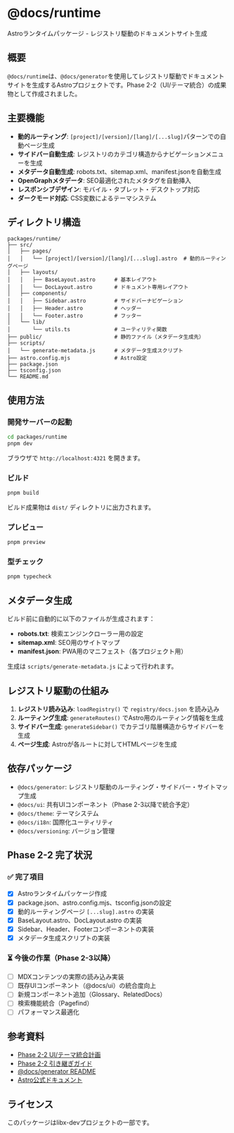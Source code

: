 # @docs/runtime

Astroランタイムパッケージ - レジストリ駆動のドキュメントサイト生成

## 概要

`@docs/runtime`は、`@docs/generator`を使用してレジストリ駆動でドキュメントサイトを生成するAstroプロジェクトです。Phase 2-2（UI/テーマ統合）の成果物として作成されました。

## 主要機能

- **動的ルーティング**: `[project]/[version]/[lang]/[...slug]`パターンでの自動ページ生成
- **サイドバー自動生成**: レジストリのカテゴリ構造からナビゲーションメニューを生成
- **メタデータ自動生成**: robots.txt、sitemap.xml、manifest.jsonを自動生成
- **OpenGraphメタデータ**: SEO最適化されたメタタグを自動挿入
- **レスポンシブデザイン**: モバイル・タブレット・デスクトップ対応
- **ダークモード対応**: CSS変数によるテーマシステム

## ディレクトリ構造

```
packages/runtime/
├── src/
│   ├── pages/
│   │   └── [project]/[version]/[lang]/[...slug].astro  # 動的ルーティングページ
│   ├── layouts/
│   │   ├── BaseLayout.astro      # 基本レイアウト
│   │   └── DocLayout.astro       # ドキュメント専用レイアウト
│   ├── components/
│   │   ├── Sidebar.astro         # サイドバーナビゲーション
│   │   ├── Header.astro          # ヘッダー
│   │   └── Footer.astro          # フッター
│   └── lib/
│       └── utils.ts              # ユーティリティ関数
├── public/                       # 静的ファイル（メタデータ生成先）
├── scripts/
│   └── generate-metadata.js      # メタデータ生成スクリプト
├── astro.config.mjs              # Astro設定
├── package.json
├── tsconfig.json
└── README.md
```

## 使用方法

### 開発サーバーの起動

```bash
cd packages/runtime
pnpm dev
```

ブラウザで `http://localhost:4321` を開きます。

### ビルド

```bash
pnpm build
```

ビルド成果物は `dist/` ディレクトリに出力されます。

### プレビュー

```bash
pnpm preview
```

### 型チェック

```bash
pnpm typecheck
```

## メタデータ生成

ビルド前に自動的に以下のファイルが生成されます：

- **robots.txt**: 検索エンジンクローラー用の設定
- **sitemap.xml**: SEO用のサイトマップ
- **manifest.json**: PWA用のマニフェスト（各プロジェクト用）

生成は `scripts/generate-metadata.js` によって行われます。

## レジストリ駆動の仕組み

1. **レジストリ読み込み**: `loadRegistry()` で `registry/docs.json` を読み込み
2. **ルーティング生成**: `generateRoutes()` でAstro用のルーティング情報を生成
3. **サイドバー生成**: `generateSidebar()` でカテゴリ階層構造からサイドバーを生成
4. **ページ生成**: Astroが各ルートに対してHTMLページを生成

## 依存パッケージ

- `@docs/generator`: レジストリ駆動のルーティング・サイドバー・サイトマップ生成
- `@docs/ui`: 共有UIコンポーネント（Phase 2-3以降で統合予定）
- `@docs/theme`: テーマシステム
- `@docs/i18n`: 国際化ユーティリティ
- `@docs/versioning`: バージョン管理

## Phase 2-2 完了状況

### ✅ 完了項目

- [x] Astroランタイムパッケージ作成
- [x] package.json、astro.config.mjs、tsconfig.jsonの設定
- [x] 動的ルーティングページ `[...slug].astro` の実装
- [x] BaseLayout.astro、DocLayout.astro の実装
- [x] Sidebar、Header、Footerコンポーネントの実装
- [x] メタデータ生成スクリプトの実装

### ⏳ 今後の作業（Phase 2-3以降）

- [ ] MDXコンテンツの実際の読み込み実装
- [ ] 既存UIコンポーネント（@docs/ui）の統合度向上
- [ ] 新規コンポーネント追加（Glossary、RelatedDocs）
- [ ] 検索機能統合（Pagefind）
- [ ] パフォーマンス最適化

## 参考資料

- [Phase 2-2 UI/テーマ統合計画](../../docs/new-generator-plan/phase-2-2-ui-theme.md)
- [Phase 2-2 引き継ぎガイド](../../docs/new-generator-plan/status/phase-2-2-handoff.md)
- [@docs/generator README](../generator/README.md)
- [Astro公式ドキュメント](https://docs.astro.build/)

## ライセンス

このパッケージはlibx-devプロジェクトの一部です。
